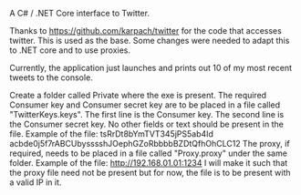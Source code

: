 A C# / .NET Core interface to Twitter.

Thanks to https://github.com/karpach/twitter for the code that accesses twitter. This is used as the base. Some changes were needed to adapt this to .NET core and to use proxies. 

Currently, the application just launches and prints out 10 of my most recent tweets to the console. 

Create a folder called Private where the exe is present. 
	The required Consumer key and Consumer secret key are to be placed in a file called "TwitterKeys.keys". The first line is the Consumer key. The second line is the Consumer secret key. No other fields or text should be present in the file. 
		Example of the file:
		tsRrDt8bYmTVT345jPS5ab4Id
		acbde0j5f7rABCUbysssshJOephGZoRbbbbBZDtQfhOhCLC12
	The proxy, if required, needs to be placed in a file called "Proxy.proxy" under the same folder. 
		Example of the file:
		http://192.168.01.01:1234
	I will make it such that the proxy file need not be present but for now, the file is to be present with a valid IP in it. 